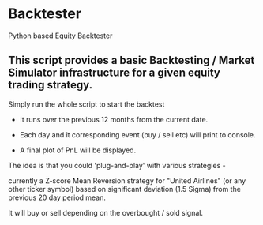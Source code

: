 # Backtester

Python based Equity Backtester
## This script provides a basic Backtesting / Market Simulator infrastructure for a given equity trading strategy.

Simply run the whole script to start the backtest

- It runs over the previous 12 months from the current date.

- Each day and it corresponding event (buy / sell etc) will print to console.

- A final plot of PnL will be displayed.

The idea is that you could 'plug-and-play' with various strategies -

currently a Z-score Mean Reversion strategy for "United Airlines" (or any other ticker symbol) based on significant deviation (1.5 Sigma) from the previous 20 day period mean.

It will buy or sell depending on the overbought / sold signal.
